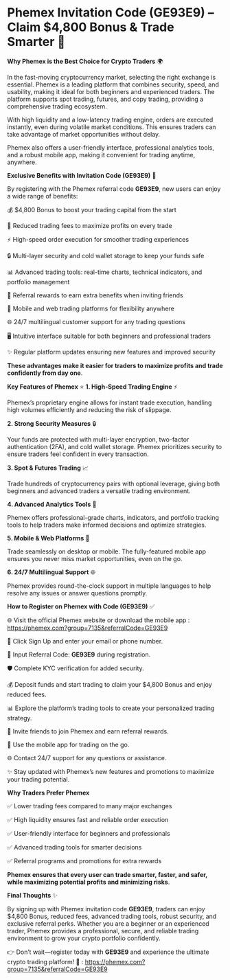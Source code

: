 # Phemex Invitation Code (GE93E9) – Claim $4,800 Bonus & Trade Smarter 🚀

**Why Phemex is the Best Choice for Crypto Traders** 🌍

In the fast-moving cryptocurrency market, selecting the right exchange is essential. Phemex is a leading platform that combines security, speed, and usability, making it ideal for both beginners and experienced traders. The platform supports spot trading, futures, and copy trading, providing a comprehensive trading ecosystem.

With high liquidity and a low-latency trading engine, orders are executed instantly, even during volatile market conditions. This ensures traders can take advantage of market opportunities without delay.

Phemex also offers a user-friendly interface, professional analytics tools, and a robust mobile app, making it convenient for trading anytime, anywhere.

**Exclusive Benefits with Invitation Code (GE93E9)** 🎁

By registering with the Phemex referral code **GE93E9**, new users can enjoy a wide range of benefits:

💰 $4,800 Bonus to boost your trading capital from the start

💸 Reduced trading fees to maximize profits on every trade

⚡ High-speed order execution for smoother trading experiences

🔒 Multi-layer security and cold wallet storage to keep your funds safe

📊 Advanced trading tools: real-time charts, technical indicators, and portfolio management

🤝 Referral rewards to earn extra benefits when inviting friends

📱 Mobile and web trading platforms for flexibility anywhere

🌐 24/7 multilingual customer support for any trading questions

🖥️ Intuitive interface suitable for both beginners and professional traders

✨ Regular platform updates ensuring new features and improved security

**These advantages make it easier for traders to maximize profits and trade confidently from day one**.

**Key Features of Phemex**
⭐
**1. High-Speed Trading Engine** ⚡

Phemex’s proprietary engine allows for instant trade execution, handling high volumes efficiently and reducing the risk of slippage.

**2. Strong Security Measures** 🔒

Your funds are protected with multi-layer encryption, two-factor authentication (2FA), and cold wallet storage. Phemex prioritizes security to ensure traders feel confident in every transaction.

**3. Spot & Futures Trading** 📈

Trade hundreds of cryptocurrency pairs with optional leverage, giving both beginners and advanced traders a versatile trading environment.

**4. Advanced Analytics Tools** 🤖

Phemex offers professional-grade charts, indicators, and portfolio tracking tools to help traders make informed decisions and optimize strategies.

**5. Mobile & Web Platforms** 📱

Trade seamlessly on desktop or mobile. The fully-featured mobile app ensures you never miss market opportunities, even on the go.

**6. 24/7 Multilingual Support** 🌐

Phemex provides round-the-clock support in multiple languages to help resolve any issues or answer questions promptly.

**How to Register on Phemex with Code (GE93E9)** ✅

🌐 Visit the official Phemex website or download the mobile app : https://phemex.com?group=7135&referralCode=GE93E9

📝 Click Sign Up and enter your email or phone number.

🔑 Input Referral Code: **GE93E9** during registration.

🛡️ Complete KYC verification for added security.

💰 Deposit funds and start trading to claim your $4,800 Bonus and enjoy reduced fees.

📊 Explore the platform’s trading tools to create your personalized trading strategy.

🤝 Invite friends to join Phemex and earn referral rewards.

📱 Use the mobile app for trading on the go.

🌐 Contact 24/7 support for any questions or assistance.

✨ Stay updated with Phemex’s new features and promotions to maximize your trading potential.

**Why Traders Prefer Phemex** 

✅ Lower trading fees compared to many major exchanges

✅ High liquidity ensures fast and reliable order execution

✅ User-friendly interface for beginners and professionals

✅ Advanced trading tools for smarter decisions

✅ Referral programs and promotions for extra rewards

**Phemex ensures that every user can trade smarter, faster, and safer, while maximizing potential profits and minimizing risks**.

**Final Thoughts** ✨

By signing up with Phemex invitation code **GE93E9**, traders can enjoy $4,800 Bonus, reduced fees, advanced trading tools, robust security, and exclusive referral perks. Whether you are a beginner or an experienced trader, Phemex provides a professional, secure, and reliable trading environment to grow your crypto portfolio confidently.

👉 Don’t wait—register today with **GE93E9** and experience the ultimate crypto trading platform! 🚀 : https://phemex.com?group=7135&referralCode=GE93E9
